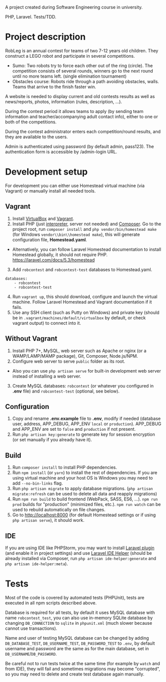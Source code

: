 A project created during Software Engineering course in university.

PHP, Laravel. Tests/TDD.

# Project description

RobLeg is an annual contest for teams of two 7-12 years old children. They construct a LEGO robot and participate in several competitions.

- Sumo: Two robots try to force each other out of the ring (circle). The competition consists of several rounds, winners go to the next round until no more teams left. (single elimination tournament)
- Obstacles course: Robots ride through a path avoiding obstacles, walls. Teams that arrive to the finish faster win.

A website is needed to display current and old contests results as well as news/reports, photos, information (rules, description, …).

During the contest period it allows teams to apply (by sending team information and teacher/accompanying adult contact info), either to one or both of the competitions.

During the contest administrator enters each competition/round results, and they are available to the users.

Admin is authenticated using password (by default admin, pass123). The authentication form is accessible by /admin-login URL.

# Development setup

For development you can either use Homestead virtual machine (via Vagrant) or manually install all needed tools.

## Vagrant

 1. Install [VirtualBox](https://www.virtualbox.org/wiki/Downloads) and [Vagrant](https://www.vagrantup.com/downloads.html).
 2. Install PHP (just [interpreter](http://php.net/downloads.php), server not needed) and [Composer](https://getcomposer.org/download/). Go to the project root, run `composer install` and `php vendor/bin/homestead make` (for Windows `vendor\\bin\\homestead make`), this will generate configuration file, **Homestead.yaml**.
  - Alternatively, you can follow Laravel Homestead documentation to install Homestead globally, it should not require PHP. https://laravel.com/docs/5.3/homestead
 3. Add `robcontest` and `robcontest-test` databases to Homestead.yaml.

 ```
 databases:
     - robcontest
     - robcontest-test
 ```
 4. Run `vagrant up`, this should download, configure and launch the virtual machine. Follow Laravel Homestead and Vagrant documentation if it fails.
 5. Use any SSH client (such as Putty on Windows) and private key (should be in `.vagrant/machines/default/virtualbox` by default, or check vagrant output) to connect into it.

## Without Vagrant

1. Install PHP 7+, MySQL, web server such as Apache or nginx (or a WAMP/LAMP/MAMP package), Git, Composer, Node.js/NPM.
2. Configure web server to serve `public` folder as its root.
 - Also you can use `php artisan serve` for built-in development web server instead of installing a web server.
3. Create MySQL databases: `robcontest` (or whatever you configured in **.env** file) and `robcontest-test` (optional, see below). 

## Configuration

 1. Copy and rename **.env.example** file to **.env**, modify if needed (database user, address, APP_DEBUG, APP_ENV `local` or `production`). APP_DEBUG and APP_ENV are set to `false` and `production` if not present.
 2. Run `php artisan key:generate` to generate key for session encryption (or set manually if you already have it).
 
## Build

 1. Run `composer install` to install PHP dependencies.
 2. Run `npm install` (or `yarn`) to install the rest of dependencies. If you are using virtual machine and your host OS is Windows you may need to add `--no-bin-links` flag.
 3. Run `php artisan migrate` to apply database migrations. (`php artisan migrate:refresh` can be used to delete all data and reapply migrations)
 5. Run `npm run build` to build frontend (WebPack, SASS, ES6, ...). `npm run prod` builds for "production" (minimized files, etc.). `npm run watch` can be used to rebuild automatically on file changes. 
 6. Go to [http://localhost:8000](http://localhost:8000) (for default Homestead settings or if using `php artisan serve`), it should work.

## IDE

If you are using IDE like PHPStorm, you may want to install [Laravel plugin](https://plugins.jetbrains.com/plugin/7532) (and enable it in project settings) and use [Laravel IDE Helper](https://github.com/barryvdh/laravel-ide-helper) (should be already installed via Composer, run `php artisan ide-helper:generate` and `php artisan ide-helper:meta`).

# Tests

Most of the code is covered by automated tests (PHPUnit), tests are executed in all npm scripts described above.

Database is required for all tests, by default it uses MySQL database with name `robcontest_test`, you can also use in-memory SQLite database by changing `DB_CONNECTION` to `sqlite` in `phpunit.xml` (much slower because cannot use transactions).

Name and user of testing MySQL database can be changed by adding `DB_DATABASE_TEST`, `DB_USERNAME_TEST`, `DB_PASSWORD_TEST` to `.env`, by default username and password are the same as for the main database, set in `DB_USERNAME`/`DB_PASSWORD`.
 
Be careful not to run tests twice at the same time (for example by `watch` and from IDE), they will fail and sometimes migrations may become "corrupted", so you may need to delete and create test database again manually.

